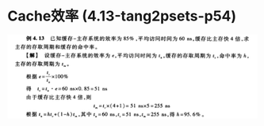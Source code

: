 
# Cache效率 (4.13-tang2psets-p54)

![](6.4.1-tang3-p269p274-浮点加减运算/assets/Pasted%20image%2020250530142034.png)